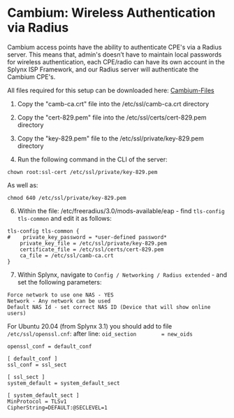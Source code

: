 Cambium: Wireless Authentication via Radius
==========

Cambium access points have the ability to authenticate CPE's via a Radius server. This means that, admin's doesn’t have to maintain local passwords for wireless authentication, each CPE/radio can have its own account in the Splynx ISP Framework, and our Radius server will authenticate the Cambium CPE's.

All files required for this setup can be downloaded here: [Cambium-Files](networking/authentication_users/cambium_wireless_auth_radius/cambium-certs.zip)

1. Copy the "camb-ca.crt" file into the /etc/ssl/camb-ca.crt directory

2. Copy the "cert-829.pem" file into the /etc/ssl/certs/cert-829.pem directory

3. Copy the "key-829.pem" file to the /etc/ssl/private/key-829.pem directory

4. Run the following command in the CLI of the server:
```
chown root:ssl-cert /etc/ssl/private/key-829.pem
```

  As well as:
```
chmod 640 /etc/ssl/private/key-829.pem
```

6. Within the file: /etc/freeradius/3.0/mods-available/eap - find `tls-config tls-common` and edit it as follows:

```
tls-config tls-common {
#    private_key_password = *user-defined password*
    private_key_file = /etc/ssl/private/key-829.pem
    certificate_file = /etc/ssl/certs/cert-829.pem
    ca_file = /etc/ssl/camb-ca.crt    
}
```
7. Within Splynx, navigate to `Config / Networking / Radius extended` - and set the following parameters:

```
Force network to use one NAS - YES
Network - Any network can be used
Default NAS Id - set correct NAS ID (Device that will show online users)
```


For Ubuntu 20.04 (from Splynx 3.1) you should add to file `/etc/ssl/openssl.cnf`:
after line: `oid_section		= new_oids`
```
openssl_conf = default_conf

[ default_conf ]
ssl_conf = ssl_sect

[ ssl_sect ]
system_default = system_default_sect

[ system_default_sect ]
MinProtocol = TLSv1
CipherString=DEFAULT:@SECLEVEL=1
```
